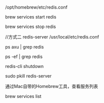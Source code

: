 /opt/homebrew/etc/redis.conf


<!-- //方式一：使用brew帮助我们启动软件 -->
brew services start redis


<!-- 最后使用brew命令关闭redis服务 -->
brew services stop redis



//方式二
redis-server /usr/local/etc/redis.conf


<!-- 查看redis服务进程 -->
ps axu | grep redis

ps -ef | grep redis


<!-- 正确停止Redis的方式应该是向Redis发送SHUTDOWN命令 -->

redis-cli shutdown

<!-- 强行终止redis -->
sudo pkill redis-server


通过Mac自带的Homebrew工具，查看服务列表

brew services list

